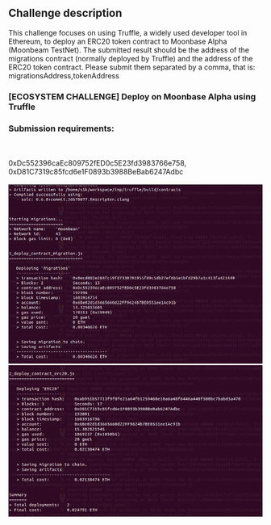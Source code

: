 ## Challenge description
This challenge focuses on using Truffle, a widely used developer tool in Ethereum, to deploy an ERC20 token contract to Moonbase Alpha (Moonbeam TestNet). The submitted result should be the address of the migrations contract (normally deployed by Truffle) and the address of the ERC20 token contract. Please submit them separated by a comma, that is: migrationsAddress,tokenAddress
<br/>
### [ECOSYSTEM CHALLENGE] Deploy on Moonbase Alpha using Truffle

### Submission requirements:
<br/></br>
0xDc552396caEc809752fED0c5E23fd3983766e758, 0xD81C7319c85fcd6e1F0893b3988BeBab6247Adbc
<br/><br/>
![migrations](migrations.png)<br/>
![erc20](erc20.png)


